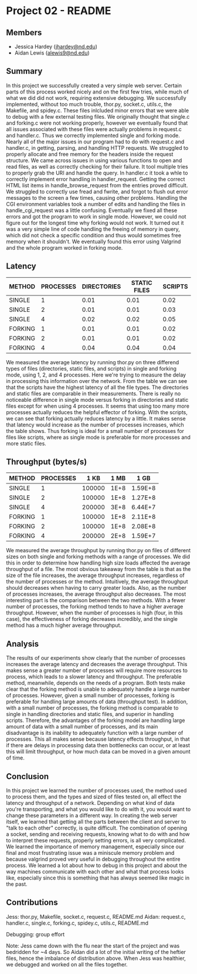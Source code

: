 Project 02 - README
===================

Members
-------

- Jessica Hardey (jhardey@nd.edu)
- Aidan Lewis (alewis9@nd.edu)

Summary
-------

In this project we successfully created a very simple web server. Certain parts of this process worked nicely and on the first few tries, while much of what we did did not work, requiring extensive debugging. We successfully implemented, without too much trouble, thor.py, socket.c, utils.c, the Makefile, and spidey.c. These files inlcluded minor errors that we were able to debug with a few external testing files. We originally thought that single.c and forking.c were not working properly, however we eventually found that all issues associated with these files were actually problems in request.c and handler.c. Thus we correctly implemented single and forking mode. Nearly all of the major issues in our program had to do with request.c and handler.c, in getting, parsing, and handling HTTP requests. We struggled to properly allocate and free memory for the headers inside the request structure. We came across issues in using various functions to open and read files, as well as correctly checking for their failure. It tool multiple tries to properly grab the URI and handle the query. In handler.c it took a whle to correctly implement error handling in handler_request. Getting the correct HTML list items in handle_browse_request from the entries proved difficult. We struggled to correctly use fread and fwrite, and forgot to flush out error messages to the screen a few times, causing other problems. Handling the CGI environment variables took a number of edits and handling the files in handle_cgi_request was a little confusing. Eventually we fixed all these errors and got the program to work in single mode. However, we could not figure out for the longest time why forking would not work. It turned out it was a very simple line of code handling the freeing of memory in query, which did not check a specific condition and thus would sometimes free memory when it shouldn't. We eventually found this error using Valgrind and the whole program worked in forking mode. 

Latency
-------
| METHOD | PROCESSES |  DIRECTORIES | STATIC FILES |    SCRIPTS   |
|--------|-----------|--------------|--------------|--------------|
| SINGLE |     1     |     0.01     |     0.01     |     0.02     |
| SINGLE |     2     |     0.01     |     0.01     |     0.03     |
| SINGLE |     4     |     0.02     |     0.02     |     0.05     |
| FORKING|     1     |     0.01     |     0.01     |     0.02     |
| FORKING|     2     |     0.01     |     0.01     |     0.02     |
| FORKING|     4     |     0.04     |     0.04     |     0.04     |

We measured the average latency by running thor.py on three differend types of files (directories, static files, and scripts) in single and forking mode, using 1, 2, and 4 processes. Here we're trying to measure the delay in processing this information over the network. From the table we can see that the scripts have the highest latency of all the file types. The directories and static files are comparable in their measurements. There is really no noticeable difference in single mode versus forking in directories and static files except for when using 4 processes. It seems that using too many more processes actually reduces the helpful effector of forking. With the scripts, we can see that forking actually reduces latency by a little. It makes sense that latency would increase as the number of processes increases, which the table shows. Thus forking is ideal for a small number of processes for files like scripts, where as single mode is preferable for more processes and more static files.

Throughput (bytes/s)
----------
| METHOD | PROCESSES |     1 KB       |     1 MB     |     1 GB     |
|--------|-----------|----------------|--------------|--------------|
| SINGLE |     1     |     100000     |     1E+8     |    1.59E+8   |
| SINGLE |     2     |     100000     |     1E+8     |    1.27E+8   |
| SINGLE |     4     |     200000     |     3E+8     |    6.44E+7   |
| FORKING|     1     |     100000     |     1E+8     |    2.11E+8   |
| FORKING|     2     |     100000     |     1E+8     |    2.08E+8   |
| FORKING|     4     |     200000     |     2E+8     |    1.59E+7   |

We measured the average throughput by running thor.py on files of different sizes on both single and forking methods with a range of processes. We did this in order to determine how handling high size loads affected the average throughput of a file. The most obvious takeaway from the table is that as the size of the file increases, the average throughput increases, regardless of the number of processes or the method. Intuitively, the average throughput should decreases when having to carry greater loads. Also, as the number of processes increases, the average throughput also decreases. The most interesting part is the comparison between the two methods. With a fewer number of processes, the forking method tends to have a higher average throughput. However, when the number of processes is high (four, in this case), the effectiveness of forking decreases incredibly, and the single method has a much higher average throughput. 

Analysis
--------
The results of our experiments show clearly that the number of processes increases the  average latency and decreases the average throughput. This makes sense a greater number of processes will require more resources to process, which leads to a slower latency and throughput. The preferable method, meanwhile, depends on the needs of a program. Both tests make clear that the forking method is unable to adequately handle a large number of processes. However, given a small number of processes, forking is preferable for handling large amounts of data (throughput test). In addition, with a small number of processes, the forking method is comparable to single in handling directories and static files, and superior in handling scripts. Therefore, the advantages of the forking model are handling large amount of data with a small number of processes, and its main disadvantage is its inability to adequately function with a large number of processes. This all makes sense because latency effects throughput, in that if there are delays in processing data then bottlenecks can occur, or at least this will limit throughput, or how much data can be moved in a given amount of time.

Conclusion
----------
In this project we learned the number of processes used, the method used to process them, and the types and sized of files tested on, all effect the latency and throughput of a network. Depending on what kind of data you're transporting, and what you would like to do with it, you would want to change these parameters in a different way. In creating the web server itself, we learned that getting all the parts between the client and server to "talk to each other" correctly, is quite difficult. The combination of opening a socket, sending and receiving requests, knowing what to do with and how to interpret these requests, properly setting errors, is all very complicated. We learned the importance of memory management, especially since our final and most frustrating issue was a miniscule memory problem and because valgrind proved very useful in debugging throughout the entire process. We learned a lot about how to debug in this project and about the way machines communicate with each other and what that process looks like, especially since this is something that has always seemed like magic in the past.

Contributions
-------------

Jess: thor.py, Makefile, socket.c, request.c, README.md
Aidan: request.c, handler.c, single.c, forking.c, spidey.c, utils.c, README.md

Debugging: group effort

Note: Jess came down with the flu near the start of the project and was bedridden for ~4 days. So Aidan did a lot of the initial writing of the heftier files, hence the imbalance of distribution above. When Jess was healthier, we debugged and worked on all the files together. 
